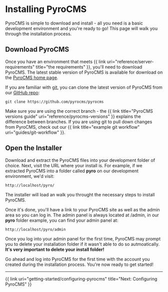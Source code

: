 # Installing PyroCMS

PyroCMS is simple to download and install - all you need is a basic development environment and you're ready to go! This page will walk you through the installation process.

</div>
<div class="doc_content">

## Download PyroCMS

Once you have an environment that meets {{ link uri="reference/server-requirements" title="the requirements" }}, you'll need to download PyroCMS. The latest stable version of PyroCMS is available for download on the <a href="http://pyrocms.com">PyroCMS home page</a>.

If you are familiar with [git](http://git-scm.com/), you can clone the latest version of PyroCMS from our [GitHub repo](https://github.com/pyrocms/pyrocms):

    git clone https://github.com/pyrocms/pyrocms

Make sure you are using the correct branch - the {{ link title="PyroCMS versions guide" uri="reference/pyrocms-versions" }} explains the difference between branches. If you are using git to pull down changes from PyroCMS, check out our {{ link title="example git workflow" uri="guides/git-workflow" }}.

## Open the Installer

Download and extract the PyroCMS files into your development folder of choice. Next, visit the URL where your install is. For example, if we extracted PyroCMS into a folder called <strong>pyro</strong> on our development environment, we'd visit:

    http://localhost/pyro/

The installer will load an walk you throught the necessary steps to install PyroCMS.

Once it's done, you'll have a link to your PyroCMS site as well as the admin area so you can log in. The admin panel is always located at /admin, in our **pyro** folder example, you can find your admin panel at:

    http://localhost/pyro/admin

<div class="note"><p>Once you log into your admin panel for the first time, PyroCMS may prompt you to delete your installation folder if it wasn't able to do so autmoatically. <strong>It's very important to delete your install folder!</strong></p></div>

Go ahead and log into PyroCMS for the first time with the account you created during the installation process. You're now ready to get started!

<hr>

{{ link uri="getting-started/configuring-pyrocms" title="Next: Configuring PyroCMS" }}